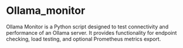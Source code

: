 # Ollama_monitor
 Ollama Monitor is a Python script designed to test connectivity and performance of an Ollama server. It provides functionality for endpoint checking, load testing, and optional Prometheus metrics export.
